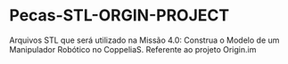 # Pecas-STL-ORGIN-PROJECT
Arquivos STL que será utilizado na Missão 4.0: Construa o Modelo de um Manipulador Robótico no CoppeliaS. Referente ao projeto Origin.im
